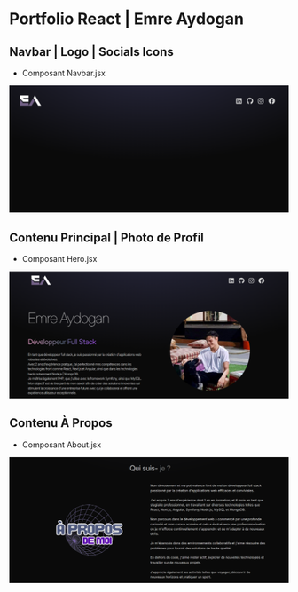 # Portfolio React | Emre Aydogan

## Navbar | Logo | Socials Icons 
- Composant Navbar.jsx

![navbar-navigateur](/assets/navbar-navigateur.png)

## Contenu Principal | Photo de Profil 
- Composant Hero.jsx

![nav-hero-section-navigateur](/assets/nav-hero-section-navigateur.png)

## Contenu À Propos 

- Composant About.jsx

![a-propos-navigateur](/assets/a-propos-navigateur_uz542zgrc.png)